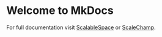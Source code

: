 # Welcome to MkDocs

For full documentation visit [ScalableSpace](https://scalablespace.net) or [ScaleChamp](https://scalechamp.com).
